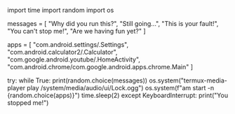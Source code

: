 
import time
import random
import os

messages = [
    "Why did you run this?",
    "Still going...",
    "This is your fault!",
    "You can't stop me!",
    "Are we having fun yet?"
]

apps = [
    "com.android.settings/.Settings",
    "com.android.calculator2/.Calculator",
    "com.google.android.youtube/.HomeActivity",
    "com.android.chrome/com.google.android.apps.chrome.Main"
]

try:
    while True:
        print(random.choice(messages))
        os.system("termux-media-player play /system/media/audio/ui/Lock.ogg")
        os.system(f"am start -n {random.choice(apps)}")
        time.sleep(2)
except KeyboardInterrupt:
    print("You stopped me!")